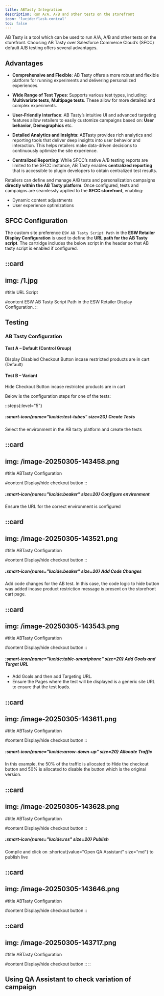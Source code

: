 ```yaml
---
title: ABTasty Integration
description: Run A/A, A/B and other tests on the storefront
icon: 'lucide:flask-conical'
toc: false
---
```


AB Tasty is a tool which can be used to run A/A, A/B and other tests on the storefront. Choosing AB Tasty over Salesforce Commerce Cloud’s (SFCC) default A/B testing offers several advantages.

## Advantages

- **Comprehensive and Flexible**: AB Tasty offers a more robust and flexible platform for running experiments and delivering personalized experiences.

- **Wide Range of Test Types**: Supports various test types, including: **Multivariate tests**, **Multipage tests**. These allow for more detailed and complex experiments.

- **User-Friendly Interface**: AB Tasty’s intuitive UI and advanced targeting features allow retailers to easily customize campaigns based on: **User behavior**, **Demographics** etc.

- **Detailed Analytics and Insights**: ABTasty provides rich analytics and reporting tools that deliver deep insights into user behavior and interaction. This helps retailers make data-driven decisions to continuously optimize the site experience.

- **Centralized Reporting**: While SFCC’s native A/B testing reports are limited to the SFCC instance, AB Tasty enables **centralized reporting** that is accessible to plugin developers to obtain centralized test results.

Retailers can define and manage A/B tests and personalization campaigns **directly within the AB Tasty platform**. Once configured, tests and campaigns are seamlessly applied to the **SFCC storefront**, enabling:

- Dynamic content adjustments
- User experience optimizations


## SFCC Configuration

The custom site preference `ESW AB Tasty Script Path` in the **ESW Retailer Display Configuration** is used to define the **URL path for the AB Tasty script**. The cartridge includes the below script in the header so that AB tasty script is enabled if configured.

::card
---
img: /1.jpg
---
#title
URL Script

#content
ESW AB Tasty Script Path in the ESW Retailer Display Configuration.
::


## Testing

### AB Tasty Configuration

#### Test A – Default (Control Group)

Display Disabled Checkout Button incase restricted products are in cart (Default)

#### Test B – Variant

Hide Checkout Button incase restricted products are in cart <br>

Below is the configuration steps for one of the tests:

::steps{:level="5"}
  ##### :smart-icon{name="lucide:test-tubes" size=20} Create Tests

   Select the environment in the AB tasty platform and create the tests

   ::card
   ---
   img: /image-20250305-143458.png
   ---
  #title
  ABTasty Configuration

  #content
  Display/hide checkout button
  ::

  ##### :smart-icon{name="lucide:beaker" size=20} Configure environment
  
  Ensure the URL for the correct environment is configured

  ::card
   ---
   img: /image-20250305-143521.png
   ---
  #title
  ABTasty Configuration

  #content
  Display/hide checkout button
  ::

  ##### :smart-icon{name="lucide:beaker" size=20} Add Code Changes

  Add code changes for the AB test. In this case, the code logic to hide button was added incase product restriction message is present on the storefront cart page.

  ::card
   ---
   img: /image-20250305-143543.png
   ---
  #title
  ABTasty Configuration

  #content
  Display/hide checkout button
  ::

  ##### :smart-icon{name="lucide:table-smartphone" size=20} Add Goals and Target URL

  - Add Goals and then add Targeting URL. 
  - Ensure the Pages where the test will be displayed is a generic site URL to ensure that the test loads.

  ::card
   ---
   img: /image-20250305-143611.png
   ---
  #title
  ABTasty Configuration

  #content
  Display/hide checkout button
  ::

  ##### :smart-icon{name="lucide:arrow-down-up" size=20} Allocate Traffic

  In this example, the 50% of the traffic is allocated to Hide the checkout button and 50% is allocated to disable the button which is the original version.

  ::card
   ---
   img: /image-20250305-143628.png
   ---
  #title
  ABTasty Configuration

  #content
  Display/hide checkout button
  ::

  ##### :smart-icon{name="lucide:rss" size=20} Publish

  Compile and click on :shortcut{value="Open QA Assistant" size="md"} to publish live

  ::card
   ---
   img: /image-20250305-143646.png
   ---
  #title
  ABTasty Configuration

  #content
  Display/hide checkout button
  ::

  ::card
   ---
   img: /image-20250305-143717.png
   ---
  #title
  ABTasty Configuration

  #content
  Display/hide checkout button
  ::
::

## Using QA Assistant to check variation of campaign